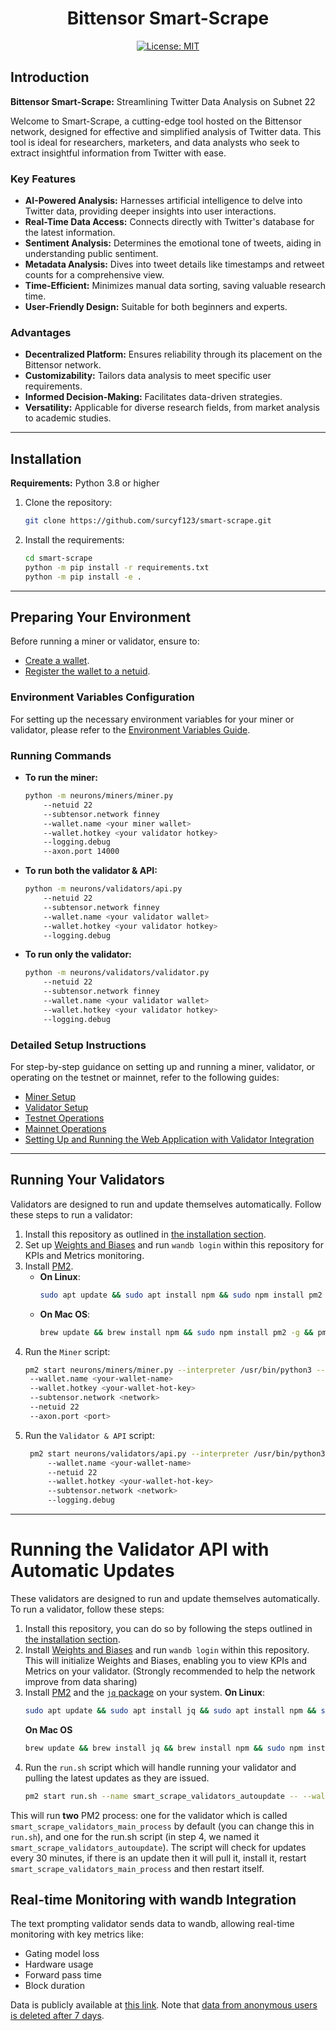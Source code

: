 <div align="center">

# **Bittensor Smart-Scrape**
[![License: MIT](https://img.shields.io/badge/License-MIT-yellow.svg)](https://opensource.org/licenses/MIT) 

</div>

## Introduction

**Bittensor Smart-Scrape:** Streamlining Twitter Data Analysis on Subnet 22

Welcome to Smart-Scrape, a cutting-edge tool hosted on the Bittensor network, designed for effective and simplified analysis of Twitter data. This tool is ideal for researchers, marketers, and data analysts who seek to extract insightful information from Twitter with ease.

### Key Features

- **AI-Powered Analysis:** Harnesses artificial intelligence to delve into Twitter data, providing deeper insights into user interactions.
- **Real-Time Data Access:** Connects directly with Twitter's database for the latest information.
- **Sentiment Analysis:** Determines the emotional tone of tweets, aiding in understanding public sentiment.
- **Metadata Analysis:** Dives into tweet details like timestamps and retweet counts for a comprehensive view.
- **Time-Efficient:** Minimizes manual data sorting, saving valuable research time.
- **User-Friendly Design:** Suitable for both beginners and experts.

### Advantages

- **Decentralized Platform:** Ensures reliability through its placement on the Bittensor network.
- **Customizability:** Tailors data analysis to meet specific user requirements.
- **Informed Decision-Making:** Facilitates data-driven strategies.
- **Versatility:** Applicable for diverse research fields, from market analysis to academic studies.

---

## Installation

**Requirements:** Python 3.8 or higher

1. Clone the repository:
   ```bash
   git clone https://github.com/surcyf123/smart-scrape.git
   ```
2. Install the requirements:
   ```bash
   cd smart-scrape
   python -m pip install -r requirements.txt
   python -m pip install -e .
   ```

---

## Preparing Your Environment

Before running a miner or validator, ensure to:

- [Create a wallet](https://github.com/opentensor/docs/blob/main/reference/btcli.md).
- [Register the wallet to a netuid](https://github.com/opentensor/docs/blob/main/subnetworks/registration.md).


### Environment Variables Configuration

For setting up the necessary environment variables for your miner or validator, please refer to the [Environment Variables Guide](./docs/env_variables.md).

### Running Commands

- **To run the miner:**
  ```bash
  python -m neurons/miners/miner.py 
      --netuid 22
      --subtensor.network finney
      --wallet.name <your miner wallet>
      --wallet.hotkey <your validator hotkey>
      --logging.debug
      --axon.port 14000
  ```

- **To run both the validator & API:**
  ```bash
  python -m neurons/validators/api.py
      --netuid 22
      --subtensor.network finney
      --wallet.name <your validator wallet>
      --wallet.hotkey <your validator hotkey>
      --logging.debug
  ```

- **To run only the validator:**
  ```bash
  python -m neurons/validators/validator.py
      --netuid 22
      --subtensor.network finney
      --wallet.name <your validator wallet>
      --wallet.hotkey <your validator hotkey>
      --logging.debug
  ```

### Detailed Setup Instructions

For step-by-step guidance on setting up and running a miner, validator, or operating on the testnet or mainnet, refer to the following guides:
- [Miner Setup](./docs/running_a_miner.md)
- [Validator Setup](./docs/running_a_validator.md)
- [Testnet Operations](./docs/running_on_testnet.md)
- [Mainnet Operations](./docs/running_on_mainnet.md)
- [Setting Up and Running the Web Application with Validator Integration](./ui/README.md)

---

## Running Your Validators

Validators are designed to run and update themselves automatically. Follow these steps to run a validator:

1. Install this repository as outlined in [the installation section](#installation).
2. Set up [Weights and Biases](https://docs.wandb.ai/quickstart) and run `wandb login` within this repository for KPIs and Metrics monitoring.
3. Install [PM2](https://pm2.io/docs/runtime/guide/installation/).
   - **On Linux**:
     ```bash
     sudo apt update && sudo apt install npm && sudo npm install pm2 -g && pm2 update
     ```
   - **On Mac OS**:
     ```bash
     brew update && brew install npm && sudo npm install pm2 -g && pm2 update
     ```
4. Run the `Miner` script:
   ```bash
   pm2 start neurons/miners/miner.py --interpreter /usr/bin/python3 --name miner_1 --
    --wallet.name <your-wallet-name> 
    --wallet.hotkey <your-wallet-hot-key> 
    --subtensor.network <network> 
    --netuid 22 
    --axon.port <port> 
   ```
5. Run the `Validator & API` script:
   ```bash
    pm2 start neurons/validators/api.py --interpreter /usr/bin/python3  --name validator_api --
        --wallet.name <your-wallet-name>  
        --netuid 22 
        --wallet.hotkey <your-wallet-hot-key>  
        --subtensor.network <network>  
        --logging.debug
   ```

---

# Running the Validator API with Automatic Updates

These validators are designed to run and update themselves automatically. To run a validator, follow these steps:

1. Install this repository, you can do so by following the steps outlined in [the installation section](#installation).
2. Install [Weights and Biases](https://docs.wandb.ai/quickstart) and run `wandb login` within this repository. This will initialize Weights and Biases, enabling you to view KPIs and Metrics on your validator. (Strongly recommended to help the network improve from data sharing)
3. Install [PM2](https://pm2.io/docs/runtime/guide/installation/) and the [`jq` package](https://jqlang.github.io/jq/) on your system.
   **On Linux**:
   ```bash
   sudo apt update && sudo apt install jq && sudo apt install npm && sudo npm install pm2 -g && pm2 update
   ``` 
   **On Mac OS**
   ```bash
   brew update && brew install jq && brew install npm && sudo npm install pm2 -g && pm2 update
   ```
4. Run the `run.sh` script which will handle running your validator and pulling the latest updates as they are issued. 
   ```bash
   pm2 start run.sh --name smart_scrape_validators_autoupdate -- --wallet.name <your-wallet-name> --wallet.hotkey <your-wallet-hot-key> --logging.debug
   ```

This will run **two** PM2 process: one for the validator which is called `smart_scrape_validators_main_process` by default (you can change this in `run.sh`), and one for the run.sh script (in step 4, we named it `smart_scrape_validators_autoupdate`). The script will check for updates every 30 minutes, if there is an update then it will pull it, install it, restart `smart_scrape_validators_main_process` and then restart itself.

## Real-time Monitoring with wandb Integration

The text prompting validator sends data to wandb, allowing real-time monitoring with key metrics like:
- Gating model loss
- Hardware usage
- Forward pass time
- Block duration

Data is publicly available at [this link](https://wandb.ai/smart-scrape/smart-scrape-2.0). Note that [data from anonymous users is deleted after 7 days](https://docs.wandb.ai/guides/app/features/anon).

</div>